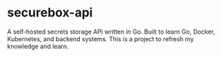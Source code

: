 # securebox-api
A self-hosted secrets storage API written in Go. Built to learn Go, Docker, Kubernetes, and backend systems. This is a project to refresh my knowledge and learn.
